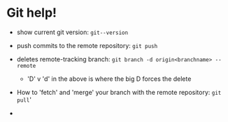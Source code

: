 # Git help!

- show current git version: `git--version`

- push commits to the remote repository: `git push`

- deletes remote-tracking branch: `git branch -d origin<branchname> --remote`
  - 'D' v 'd' in the above is where the big D forces the delete

- How to 'fetch' and 'merge' your branch with the remote repository: `git pull`'
- 
